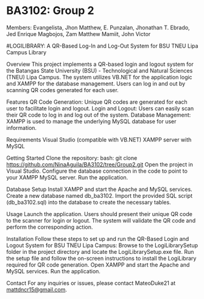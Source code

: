 # BA3102: Group 2 
Members: 
Evangelista, Jhon Matthew, E.
Punzalan, Jhonathan T.
Ebrado, Jed Enrique
Magbojos, Zam Matthew
Mamiit, John Victor

#LOGILIBRARY: A QR-Based Log-In and Log-Out System for BSU TNEU Lipa Campus Library

Overview
This project implements a QR-based login and logout system for the Batangas State University (BSU) - Technological and Natural Sciences (TNEU) Lipa Campus. 
The system utilizes VB.NET for the application logic and XAMPP for the database management. Users can log in and out by scanning QR codes generated for each user.

Features
QR Code Generation: Unique QR codes are generated for each user to facilitate login and logout.
Login and Logout: Users can easily scan their QR code to log in and log out of the system.
Database Management: XAMPP is used to manage the underlying MySQL database for user information.

Requirements
Visual Studio (compatible with VB.NET)
XAMPP server with MySQL

Getting Started
Clone the repository:
bash: git clone https://github.com/NinaAguila/BA3102/tree/Group2.git
Open the project in Visual Studio.
Configure the database connection in the code to point to your XAMPP MySQL server.
Run the application.

Database Setup
Install XAMPP and start the Apache and MySQL services.
Create a new database named db_ba3102.
Import the provided SQL script (db_ba3102.sql) into the database to create the necessary tables.

Usage
Launch the application.
Users should present their unique QR code to the scanner for login or logout.
The system will validate the QR code and perform the corresponding action.

Installation
Follow these steps to set up and run the QR-Based Login and Logout System for BSU TNEU Lipa Campus:
Browse to the LogiLibrarySetup folder in the project directory and locate the LogiLibrarySetup.exe file.
Run the setup file and follow the on-screen instructions to install the LogiLibrary required for QR code generation.
Open XAMPP and start the Apache and MySQL services.
Run the application.

Contact
For any inquiries or issues, please contact MateoDuke21 at mattdncr15@gmail.com.
